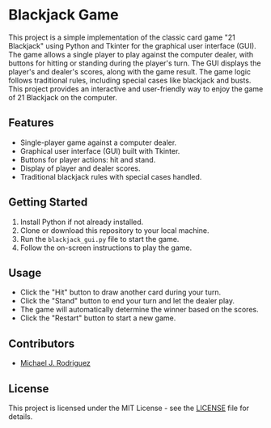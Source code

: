 # Blackjack Game

This project is a simple implementation of the classic card game "21 Blackjack" using Python and Tkinter for the graphical user interface (GUI). The game allows a single player to play against the computer dealer, with buttons for hitting or standing during the player's turn. The GUI displays the player's and dealer's scores, along with the game result. The game logic follows traditional rules, including special cases like blackjack and busts. This project provides an interactive and user-friendly way to enjoy the game of 21 Blackjack on the computer.

## Features
- Single-player game against a computer dealer.
- Graphical user interface (GUI) built with Tkinter.
- Buttons for player actions: hit and stand.
- Display of player and dealer scores.
- Traditional blackjack rules with special cases handled.

## Getting Started
1. Install Python if not already installed.
2. Clone or download this repository to your local machine.
3. Run the `blackjack_gui.py` file to start the game.
4. Follow the on-screen instructions to play the game.

## Usage
- Click the "Hit" button to draw another card during your turn.
- Click the "Stand" button to end your turn and let the dealer play.
- The game will automatically determine the winner based on the scores.
- Click the "Restart" button to start a new game.

## Contributors
- [Michael J. Rodriguez](https://github.com/mjrodri)

## License
This project is licensed under the MIT License - see the [LICENSE](LICENSE) file for details.

